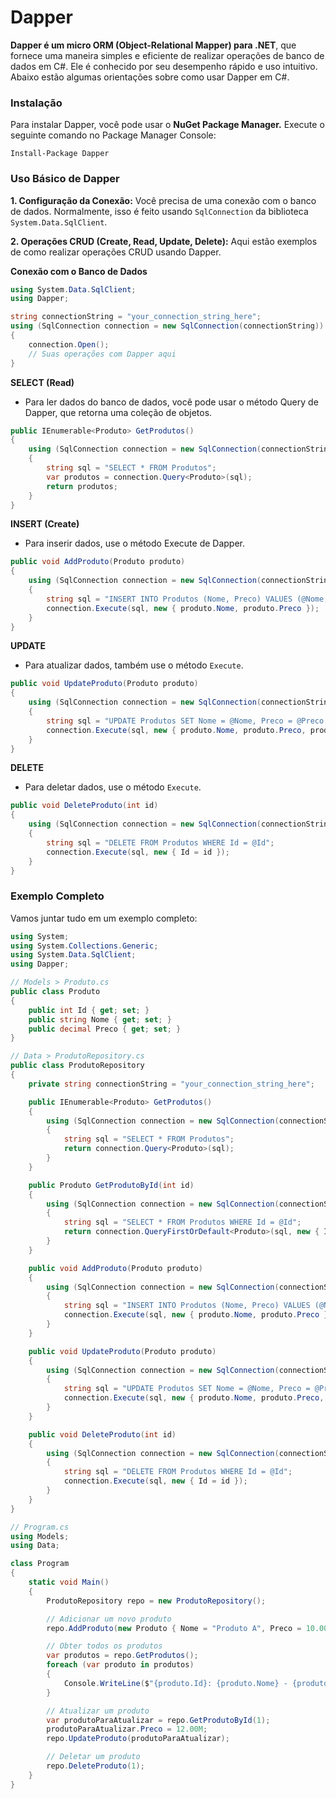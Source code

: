 # Dapper
**Dapper é um micro ORM (Object-Relational Mapper) para .NET**, que fornece uma maneira simples e eficiente de realizar operações de banco de dados em C#. Ele é conhecido por seu desempenho rápido e uso intuitivo. Abaixo estão algumas orientações sobre como usar Dapper em C#.

### Instalação
Para instalar Dapper, você pode usar o **NuGet Package Manager.** Execute o seguinte comando no Package Manager Console:
```shell
Install-Package Dapper
```

### Uso Básico de Dapper
**1. Configuração da Conexão:** Você precisa de uma conexão com o banco de dados. Normalmente, isso é feito usando `SqlConnection` da biblioteca `System.Data.SqlClient`.

**2. Operações CRUD (Create, Read, Update, Delete):** Aqui estão exemplos de como realizar operações CRUD usando Dapper.

**Conexão com o Banco de Dados**
```csharp
using System.Data.SqlClient;
using Dapper;

string connectionString = "your_connection_string_here";
using (SqlConnection connection = new SqlConnection(connectionString))
{
    connection.Open();
    // Suas operações com Dapper aqui
}
```

**SELECT (Read)**
- Para ler dados do banco de dados, você pode usar o método Query de Dapper, que retorna uma coleção de objetos.
```csharp
public IEnumerable<Produto> GetProdutos()
{
    using (SqlConnection connection = new SqlConnection(connectionString))
    {
        string sql = "SELECT * FROM Produtos";
        var produtos = connection.Query<Produto>(sql);
        return produtos;
    }
}
```

**INSERT (Create)**
- Para inserir dados, use o método Execute de Dapper.
```csharp
public void AddProduto(Produto produto)
{
    using (SqlConnection connection = new SqlConnection(connectionString))
    {
        string sql = "INSERT INTO Produtos (Nome, Preco) VALUES (@Nome, @Preco)";
        connection.Execute(sql, new { produto.Nome, produto.Preco });
    }
}
```

**UPDATE**
- Para atualizar dados, também use o método `Execute`.
```csharp
public void UpdateProduto(Produto produto)
{
    using (SqlConnection connection = new SqlConnection(connectionString))
    {
        string sql = "UPDATE Produtos SET Nome = @Nome, Preco = @Preco WHERE Id = @Id";
        connection.Execute(sql, new { produto.Nome, produto.Preco, produto.Id });
    }
}
```

**DELETE**
- Para deletar dados, use o método `Execute`.
```csharp
public void DeleteProduto(int id)
{
    using (SqlConnection connection = new SqlConnection(connectionString))
    {
        string sql = "DELETE FROM Produtos WHERE Id = @Id";
        connection.Execute(sql, new { Id = id });
    }
}
```

### Exemplo Completo
Vamos juntar tudo em um exemplo completo:
```csharp
using System;
using System.Collections.Generic;
using System.Data.SqlClient;
using Dapper;

// Models > Produto.cs
public class Produto
{
    public int Id { get; set; }
    public string Nome { get; set; }
    public decimal Preco { get; set; }
}

// Data > ProdutoRepository.cs
public class ProdutoRepository
{
    private string connectionString = "your_connection_string_here";

    public IEnumerable<Produto> GetProdutos()
    {
        using (SqlConnection connection = new SqlConnection(connectionString))
        {
            string sql = "SELECT * FROM Produtos";
            return connection.Query<Produto>(sql);
        }
    }

    public Produto GetProdutoById(int id)
    {
        using (SqlConnection connection = new SqlConnection(connectionString))
        {
            string sql = "SELECT * FROM Produtos WHERE Id = @Id";
            return connection.QueryFirstOrDefault<Produto>(sql, new { Id = id });
        }
    }

    public void AddProduto(Produto produto)
    {
        using (SqlConnection connection = new SqlConnection(connectionString))
        {
            string sql = "INSERT INTO Produtos (Nome, Preco) VALUES (@Nome, @Preco)";
            connection.Execute(sql, new { produto.Nome, produto.Preco });
        }
    }

    public void UpdateProduto(Produto produto)
    {
        using (SqlConnection connection = new SqlConnection(connectionString))
        {
            string sql = "UPDATE Produtos SET Nome = @Nome, Preco = @Preco WHERE Id = @Id";
            connection.Execute(sql, new { produto.Nome, produto.Preco, produto.Id });
        }
    }

    public void DeleteProduto(int id)
    {
        using (SqlConnection connection = new SqlConnection(connectionString))
        {
            string sql = "DELETE FROM Produtos WHERE Id = @Id";
            connection.Execute(sql, new { Id = id });
        }
    }
}

// Program.cs
using Models;
using Data;

class Program
{
    static void Main()
    {
        ProdutoRepository repo = new ProdutoRepository();

        // Adicionar um novo produto
        repo.AddProduto(new Produto { Nome = "Produto A", Preco = 10.00M });

        // Obter todos os produtos
        var produtos = repo.GetProdutos();
        foreach (var produto in produtos)
        {
            Console.WriteLine($"{produto.Id}: {produto.Nome} - {produto.Preco}");
        }

        // Atualizar um produto
        var produtoParaAtualizar = repo.GetProdutoById(1);
        produtoParaAtualizar.Preco = 12.00M;
        repo.UpdateProduto(produtoParaAtualizar);

        // Deletar um produto
        repo.DeleteProduto(1);
    }
}
```